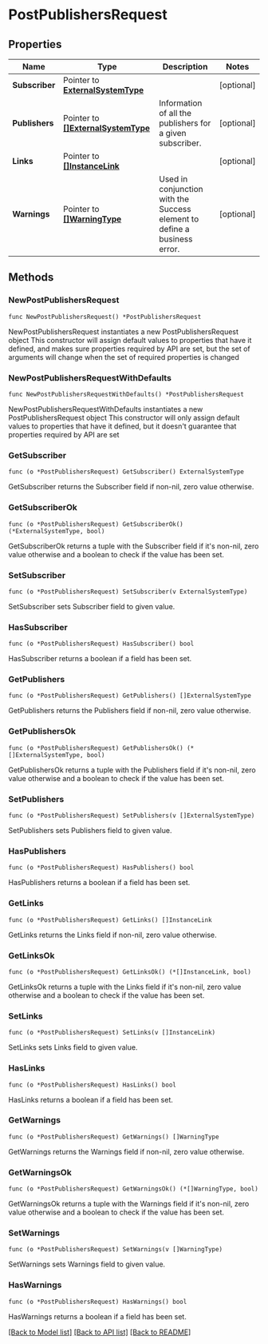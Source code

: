# PostPublishersRequest

## Properties

Name | Type | Description | Notes
------------ | ------------- | ------------- | -------------
**Subscriber** | Pointer to [**ExternalSystemType**](ExternalSystemType.md) |  | [optional] 
**Publishers** | Pointer to [**[]ExternalSystemType**](ExternalSystemType.md) | Information of all the publishers for a given subscriber. | [optional] 
**Links** | Pointer to [**[]InstanceLink**](InstanceLink.md) |  | [optional] 
**Warnings** | Pointer to [**[]WarningType**](WarningType.md) | Used in conjunction with the Success element to define a business error. | [optional] 

## Methods

### NewPostPublishersRequest

`func NewPostPublishersRequest() *PostPublishersRequest`

NewPostPublishersRequest instantiates a new PostPublishersRequest object
This constructor will assign default values to properties that have it defined,
and makes sure properties required by API are set, but the set of arguments
will change when the set of required properties is changed

### NewPostPublishersRequestWithDefaults

`func NewPostPublishersRequestWithDefaults() *PostPublishersRequest`

NewPostPublishersRequestWithDefaults instantiates a new PostPublishersRequest object
This constructor will only assign default values to properties that have it defined,
but it doesn't guarantee that properties required by API are set

### GetSubscriber

`func (o *PostPublishersRequest) GetSubscriber() ExternalSystemType`

GetSubscriber returns the Subscriber field if non-nil, zero value otherwise.

### GetSubscriberOk

`func (o *PostPublishersRequest) GetSubscriberOk() (*ExternalSystemType, bool)`

GetSubscriberOk returns a tuple with the Subscriber field if it's non-nil, zero value otherwise
and a boolean to check if the value has been set.

### SetSubscriber

`func (o *PostPublishersRequest) SetSubscriber(v ExternalSystemType)`

SetSubscriber sets Subscriber field to given value.

### HasSubscriber

`func (o *PostPublishersRequest) HasSubscriber() bool`

HasSubscriber returns a boolean if a field has been set.

### GetPublishers

`func (o *PostPublishersRequest) GetPublishers() []ExternalSystemType`

GetPublishers returns the Publishers field if non-nil, zero value otherwise.

### GetPublishersOk

`func (o *PostPublishersRequest) GetPublishersOk() (*[]ExternalSystemType, bool)`

GetPublishersOk returns a tuple with the Publishers field if it's non-nil, zero value otherwise
and a boolean to check if the value has been set.

### SetPublishers

`func (o *PostPublishersRequest) SetPublishers(v []ExternalSystemType)`

SetPublishers sets Publishers field to given value.

### HasPublishers

`func (o *PostPublishersRequest) HasPublishers() bool`

HasPublishers returns a boolean if a field has been set.

### GetLinks

`func (o *PostPublishersRequest) GetLinks() []InstanceLink`

GetLinks returns the Links field if non-nil, zero value otherwise.

### GetLinksOk

`func (o *PostPublishersRequest) GetLinksOk() (*[]InstanceLink, bool)`

GetLinksOk returns a tuple with the Links field if it's non-nil, zero value otherwise
and a boolean to check if the value has been set.

### SetLinks

`func (o *PostPublishersRequest) SetLinks(v []InstanceLink)`

SetLinks sets Links field to given value.

### HasLinks

`func (o *PostPublishersRequest) HasLinks() bool`

HasLinks returns a boolean if a field has been set.

### GetWarnings

`func (o *PostPublishersRequest) GetWarnings() []WarningType`

GetWarnings returns the Warnings field if non-nil, zero value otherwise.

### GetWarningsOk

`func (o *PostPublishersRequest) GetWarningsOk() (*[]WarningType, bool)`

GetWarningsOk returns a tuple with the Warnings field if it's non-nil, zero value otherwise
and a boolean to check if the value has been set.

### SetWarnings

`func (o *PostPublishersRequest) SetWarnings(v []WarningType)`

SetWarnings sets Warnings field to given value.

### HasWarnings

`func (o *PostPublishersRequest) HasWarnings() bool`

HasWarnings returns a boolean if a field has been set.


[[Back to Model list]](../README.md#documentation-for-models) [[Back to API list]](../README.md#documentation-for-api-endpoints) [[Back to README]](../README.md)


